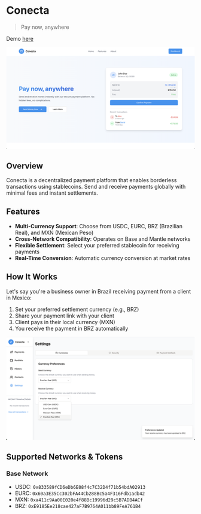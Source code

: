 # Conecta

> Pay now, anywhere

Demo [here](https://conecta-y6it.vercel.app/)

![landing](./assets/Landing.png)

## Overview

Conecta is a decentralized payment platform that enables borderless transactions using stablecoins. Send and receive payments globally with minimal fees and instant settlements.

## Features

- **Multi-Currency Support**: Choose from USDC, EURC, BRZ (Brazilian Real), and MXN (Mexican Peso)
- **Cross-Network Compatibility**: Operates on Base and Mantle networks
- **Flexible Settlement**: Select your preferred stablecoin for receiving payments
- **Real-Time Conversion**: Automatic currency conversion at market rates

## How It Works

Let's say you're a business owner in Brazil receiving payment from a client in Mexico:

1. Set your preferred settlement currency (e.g., BRZ)
2. Share your payment link with your client
3. Client pays in their local currency (MXN)
4. You receive the payment in BRZ automatically

![currency](./assets/CurrencySettings.png)

## Supported Networks & Tokens

### Base Network

- USDC: `0x833589fCD6eDb6E08f4c7C32D4f71b54bdA02913`
- EURC: `0x60a3E35Cc302bFA44Cb288Bc5a4F316Fdb1adb42`
- MXN: `0xa411c9Aa00E020e4f88Bc19996d29c5B7ADB4ACf`
- BRZ: `0xE9185Ee218cae427aF7B9764A011bb89FeA761B4`
